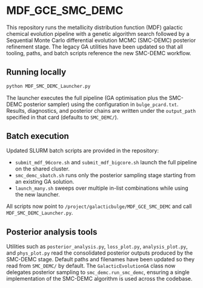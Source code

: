 # MDF_GCE_SMC_DEMC

This repository runs the metallicity distribution function (MDF) galactic chemical evolution pipeline
with a genetic algorithm search followed by a Sequential Monte Carlo differential evolution MCMC
(SMC-DEMC) posterior refinement stage.  The legacy GA utilities have been updated so that all tooling,
paths, and batch scripts reference the new SMC-DEMC workflow.

## Running locally

```bash
python MDF_SMC_DEMC_Launcher.py
```

The launcher executes the full pipeline (GA optimisation plus the SMC-DEMC posterior sampler) using
the configuration in `bulge_pcard.txt`.  Results, diagnostics, and posterior chains are written under
the `output_path` specified in that card (defaults to `SMC_DEMC/`).

## Batch execution

Updated SLURM batch scripts are provided in the repository:

- `submit_mdf_96core.sh` and `submit_mdf_bigcore.sh` launch the full pipeline on the shared cluster.
- `smc_demc_sbatch.sh` runs only the posterior sampling stage starting from an existing GA solution.
- `launch_many.sh` sweeps over multiple in-list combinations while using the new launcher.

All scripts now point to `/project/galacticbulge/MDF_GCE_SMC_DEMC` and call `MDF_SMC_DEMC_Launcher.py`.

## Posterior analysis tools

Utilities such as `posterior_analysis.py`, `loss_plot.py`, `analysis_plot.py`, and
`phys_plot.py` read the consolidated posterior outputs produced by the SMC-DEMC stage.  Default
paths and filenames have been updated so they read from `SMC_DEMC/` by default.  The
`GalacticEvolutionGA` class now delegates posterior sampling to `smc_demc.run_smc_demc`, ensuring a
single implementation of the SMC-DEMC algorithm is used across the codebase.
